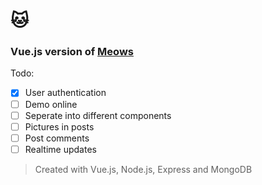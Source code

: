# :cat:

### Vue.js version of [Meows](https://github.com/breeku/Meows)

Todo:
- [x] User authentication
- [ ] Demo online
- [ ] Seperate into different components
- [ ] Pictures in posts
- [ ] Post comments
- [ ] Realtime updates

> Created with Vue.js, Node.js, Express and MongoDB